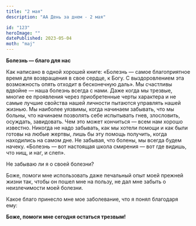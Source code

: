 ```yaml
---
title: "2 мая"
description: "АА День за днем - 2 мая"

id: "123"
heroImage: ""
datePublished: 2023-05-04
moth: "maj"
---
```


**Болезнь — благо для нас**

Как написано в одной хорошей книге: «Болезнь — самое благоприятное время для
возвращения в свое сердце, к Богу. С выздоровлением эта возможность опять
отходит в бесконечную даль». Мы счастливы вдвойне — наша болезнь всегда с
нами. Даже когда мы трезвые, многие ее проявления через приобретенные черты
характера и не самые лучшие свойства нашей личности пытаются управлять нашей
жизнью. Мы наиболее уязвимы, когда начинаем забывать, что мы больны, что
начинаем позволять себе испытывать гнев, злословить, осуждать, завидовать. Чем
это может кончиться — всем нам хорошо известно. Никогда не надо забывать, как
мы хотели помощи и как были готовы на любые жертвы, лишь бы эту помощь
получить, когда находились на самом дне. Не забывая, что болены, мы всегда
будем начеку. «Болезнь — вот настоящая школа смирения — вот где видишь, что
нищ, и наг, и слеп».

Не забываю ли я о своей болезни?

Боже, помоги мне использовать даже печальный опыт моей прежней жизни так,
чтобы он пошел мне на пользу, не дал мне забыть о неизлечимости моей болезни.

Какое благо принесло мне мое заболевание, что я понял благодаря ему:

**Боже, помоги мне сегодня остаться трезвым!**
